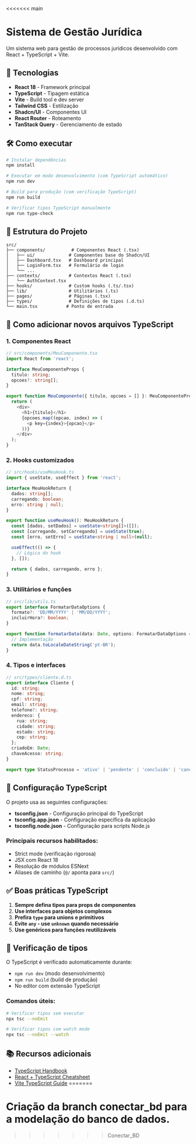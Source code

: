 <<<<<<< main

# Sistema de Gestão Jurídica

Um sistema web para gestão de processos jurídicos desenvolvido com React + TypeScript + Vite.

## 🚀 Tecnologias

- **React 18** - Framework principal
- **TypeScript** - Tipagem estática
- **Vite** - Build tool e dev server
- **Tailwind CSS** - Estilização
- **Shadcn/UI** - Componentes UI
- **React Router** - Roteamento
- **TanStack Query** - Gerenciamento de estado

## 🛠️ Como executar

```bash
# Instalar dependências
npm install

# Executar em modo desenvolvimento (com TypeScript automático)
npm run dev

# Build para produção (com verificação TypeScript)
npm run build

# Verificar tipos TypeScript manualmente
npm run type-check
```

## 📁 Estrutura do Projeto

```
src/
├── components/          # Componentes React (.tsx)
│   ├── ui/             # Componentes base do Shadcn/UI
│   ├── Dashboard.tsx   # Dashboard principal
│   ├── LoginForm.tsx   # Formulário de login
│   └── ...
├── contexts/           # Contextos React (.tsx)
│   └── AuthContext.tsx
├── hooks/              # Custom hooks (.ts/.tsx)
├── lib/                # Utilitários (.ts)
├── pages/              # Páginas (.tsx)
├── types/              # Definições de tipos (.d.ts)
└── main.tsx           # Ponto de entrada
```

## 📝 Como adicionar novos arquivos TypeScript

### 1. Componentes React
```typescript
// src/components/MeuComponente.tsx
import React from 'react';

interface MeuComponenteProps {
  titulo: string;
  opcoes?: string[];
}

export function MeuComponente({ titulo, opcoes = [] }: MeuComponenteProps) {
  return (
    <div>
      <h1>{titulo}</h1>
      {opcoes.map((opcao, index) => (
        <p key={index}>{opcao}</p>
      ))}
    </div>
  );
}
```

### 2. Hooks customizados
```typescript
// src/hooks/useMeuHook.ts
import { useState, useEffect } from 'react';

interface MeuHookReturn {
  dados: string[];
  carregando: boolean;
  erro: string | null;
}

export function useMeuHook(): MeuHookReturn {
  const [dados, setDados] = useState<string[]>([]);
  const [carregando, setCarregando] = useState(true);
  const [erro, setErro] = useState<string | null>(null);

  useEffect(() => {
    // Lógica do hook
  }, []);

  return { dados, carregando, erro };
}
```

### 3. Utilitários e funções
```typescript
// src/lib/utils.ts
export interface FormatarDataOptions {
  formato?: 'DD/MM/YYYY' | 'MM/DD/YYYY';
  incluirHora?: boolean;
}

export function formatarData(data: Date, options: FormatarDataOptions = {}): string {
  // Implementação
  return data.toLocaleDateString('pt-BR');
}
```

### 4. Tipos e interfaces
```typescript
// src/types/cliente.d.ts
export interface Cliente {
  id: string;
  nome: string;
  cpf: string;
  email: string;
  telefone?: string;
  endereco: {
    rua: string;
    cidade: string;
    estado: string;
    cep: string;
  };
  criadoEm: Date;
  chaveAcesso: string;
}

export type StatusProcesso = 'ativo' | 'pendente' | 'concluido' | 'cancelado';
```

## 🔧 Configuração TypeScript

O projeto usa as seguintes configurações:

- **tsconfig.json** - Configuração principal do TypeScript
- **tsconfig.app.json** - Configuração específica da aplicação
- **tsconfig.node.json** - Configuração para scripts Node.js

### Principais recursos habilitados:
- Strict mode (verificação rigorosa)
- JSX com React 18
- Resolução de módulos ESNext
- Aliases de caminho (`@/` aponta para `src/`)

## ✅ Boas práticas TypeScript

1. **Sempre defina tipos para props de componentes**
2. **Use interfaces para objetos complexos**
3. **Prefira `type` para unions e primitivos**
4. **Evite `any` - use `unknown` quando necessário**
5. **Use genéricos para funções reutilizáveis**

## 🚨 Verificação de tipos

O TypeScript é verificado automaticamente durante:
- `npm run dev` (modo desenvolvimento)
- `npm run build` (build de produção)
- No editor com extensão TypeScript

### Comandos úteis:
```bash
# Verificar tipos sem executar
npx tsc --noEmit

# Verificar tipos com watch mode
npx tsc --noEmit --watch
```

## 📚 Recursos adicionais

- [TypeScript Handbook](https://www.typescriptlang.org/docs/)
- [React + TypeScript Cheatsheet](https://react-typescript-cheatsheet.netlify.app/)
- [Vite TypeScript Guide](https://vitejs.dev/guide/features.html#typescript)
=======
# Criação da branch conectar_bd para a modelação do banco de dados.
>>>>>>> Conectar_BD
